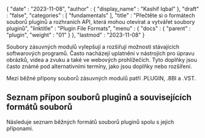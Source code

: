 {
  "date" : "2023-11-08",
  "author" : {
    "display_name" : "Kashif Iqbal"
},
  "draft" : "false",
  "categories" : [ "fundamentals" ],
  "title" : "Přečtěte si o formátech souborů pluginů a rozhraních API, která mohou otevírat a vytvářet soubory pluginů",
  "linktitle" : "Plugin File Formats",
  "menu" : {
    "docs" : {
      "parent" : "plugin",
"weight" : "01"
}
},
  "lastmod" : "2023-11-08"
}

Soubory zásuvných modulů vylepšují a rozšiřují možnosti stávajících softwarových programů. Často nacházejí uplatnění v nástrojích pro úpravu obrázků, videa a zvuku a také ve webových prohlížečích. Tyto doplňky jsou často známé pod alternativními termíny, jako jsou doplňky nebo rozšíření.

Mezi běžné přípony souborů zásuvných modulů patří .PLUGIN, .8BI a .VST.

## Seznam přípon souborů pluginů a souvisejících formátů souborů

Následuje seznam běžných formátů souborů pluginů spolu s jejich příponami.


